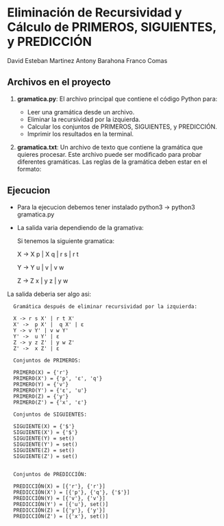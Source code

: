 # Eliminación de Recursividad y Cálculo de PRIMEROS, SIGUIENTES, y PREDICCIÓN

David Esteban Martinez
Antony Barahona
Franco Comas

## Archivos en el proyecto

1. **gramatica.py**: 
   El archivo principal que contiene el código Python para:
   - Leer una gramática desde un archivo.
   - Eliminar la recursividad por la izquierda.
   - Calcular los conjuntos de PRIMEROS, SIGUIENTES, y PREDICCIÓN.
   - Imprimir los resultados en la terminal.

2. **gramatica.txt**:
   Un archivo de texto que contiene la gramática que quieres procesar. Este archivo puede ser modificado para probar diferentes gramáticas. Las reglas de la gramática deben estar en el formato:

## Ejecucion

 - Para la ejecucion debemos tener instalado python3
   -> python3 gramatica.py
 - La salida varia dependiendo de la gramativa:
   
   Si tenemos la siguiente gramatica:
   
      X -> X p | X q | r s | r t
   
      Y -> Y u | v | v w

      Z -> Z x | y z | y w
      

La salida deberia ser algo asi:

      Gramática después de eliminar recursividad por la izquierda:
      
      X -> r s X' | r t X'
      X' ->  p X' |  q X' | ε
      Y -> v Y' | v w Y'
      Y' ->  u Y' | ε
      Z -> y z Z' | y w Z'
      Z' ->  x Z' | ε
      
      Conjuntos de PRIMEROS:
      
      PRIMERO(X) = {'r'}
      PRIMERO(X') = {'p', 'ε', 'q'}
      PRIMERO(Y) = {'v'}
      PRIMERO(Y') = {'ε', 'u'}
      PRIMERO(Z) = {'y'}
      PRIMERO(Z') = {'x', 'ε'}
      
      Conjuntos de SIGUIENTES:
      
      SIGUIENTE(X) = {'$'}
      SIGUIENTE(X') = {'$'}
      SIGUIENTE(Y) = set()
      SIGUIENTE(Y') = set()
      SIGUIENTE(Z) = set()
      SIGUIENTE(Z') = set()
      
      
      Conjuntos de PREDICCIÓN:
      
      PREDICCIÓN(X) = [{'r'}, {'r'}]
      PREDICCIÓN(X') = [{'p'}, {'q'}, {'$'}]
      PREDICCIÓN(Y) = [{'v'}, {'v'}]
      PREDICCIÓN(Y') = [{'u'}, set()]
      PREDICCIÓN(Z) = [{'y'}, {'y'}]
      PREDICCIÓN(Z') = [{'x'}, set()]


      



